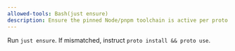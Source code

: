 ```yaml
---
allowed-tools: Bash(just ensure)
description: Ensure the pinned Node/pnpm toolchain is active per proto.json
---
```



Run `just ensure`. If mismatched, instruct `proto install && proto use`.
